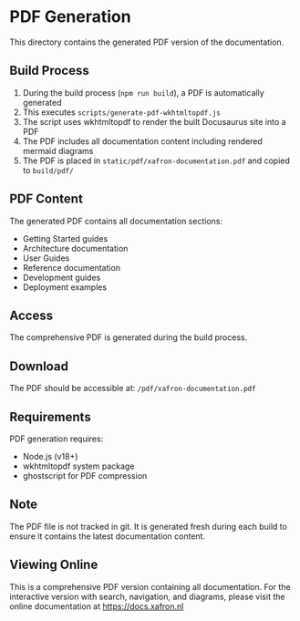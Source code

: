 # PDF Generation

This directory contains the generated PDF version of the documentation.

## Build Process

1. During the build process (`npm run build`), a PDF is automatically generated
2. This executes `scripts/generate-pdf-wkhtmltopdf.js`
3. The script uses wkhtmltopdf to render the built Docusaurus site into a PDF
4. The PDF includes all documentation content including rendered mermaid diagrams
5. The PDF is placed in `static/pdf/xafron-documentation.pdf` and copied to `build/pdf/`

## PDF Content

The generated PDF contains all documentation sections:
- Getting Started guides
- Architecture documentation  
- User Guides
- Reference documentation
- Development guides
- Deployment examples

## Access

The comprehensive PDF is generated during the build process.

## Download

The PDF should be accessible at: `/pdf/xafron-documentation.pdf`

## Requirements

PDF generation requires:
- Node.js (v18+)
- wkhtmltopdf system package
- ghostscript for PDF compression

## Note

The PDF file is not tracked in git. It is generated fresh during each build to ensure it contains the latest documentation content.

## Viewing Online

This is a comprehensive PDF version containing all documentation. For the interactive version with search, navigation, and diagrams, please visit the online documentation at https://docs.xafron.nl